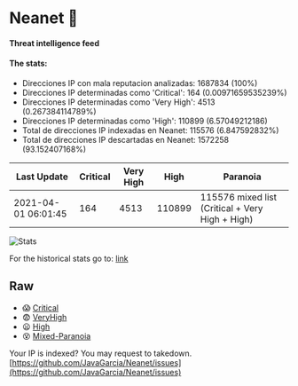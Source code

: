 # Neanet :hocho:
#### Threat intelligence feed
#### The stats:

- Direcciones IP con mala reputacion analizadas: 1687834 (100%)
- Direcciones IP determinadas como 'Critical':  164 (0.00971659535239%)
- Direcciones IP determinadas como 'Very High':  4513 (0.267384114789%)
- Direcciones IP determinadas como 'High':  110899 (6.57049212186)
- Total de direcciones IP indexadas en Neanet:  115576 (6.847592832%)
- Total de direcciones IP descartadas en Neanet:  1572258 (93.152407168%)

| Last Update | Critical | Very High | High | Paranoia |
| --- | --- | --- | --- | --- |
| 2021-04-01 06:01:45 | 164 | 4513 | 110899 | 115576 mixed list (Critical + Very High + High)|

![Stats](https://docs.google.com/spreadsheets/d/e/2PACX-1vSnaNMIXVabIpDJjufMlzH7poXnshF3mgd8Is1g9ytUEzVsP5my4Trn8f-xkoLLQ38xpL3HtmUexLo6/pubchart?oid=501124687&format=image)

For the historical stats go to: [link](/stats.csv)
## Raw
- :scream: [Critical](https://raw.githubusercontent.com/JavaGarcia/Neanet/master/blacklists/neanet_critical.txt)
- :fearful: [VeryHigh](https://raw.githubusercontent.com/JavaGarcia/Neanet/master/blacklists/neanet_veryHigh.txtt)
- :frowning: [High](https://raw.githubusercontent.com/JavaGarcia/Neanet/master/blacklists/neanet_high.txt)
- :dizzy_face: [Mixed-Paranoia](https://raw.githubusercontent.com/JavaGarcia/Neanet/master/blacklists/neanet_all.txt)


Your IP is indexed? You may request to takedown. [https://github.com/JavaGarcia/Neanet/issues](https://github.com/JavaGarcia/Neanet/issues)






















































































































































































































































































































































































































































































































































































































































































































































































































































































































































































































































































































































































































































































































































































































































































































































































































































































































































































































































































































































































































































































































































































































































































































































































































































































































































































































































































































































































































































































































































































































































































































































































































































































































































































































































































































































































































































































































































































































































































































































































































































































































































































































































































































































































































































































































































































































































































































































































































































































































































































































































































































































































































































































































































































































































































